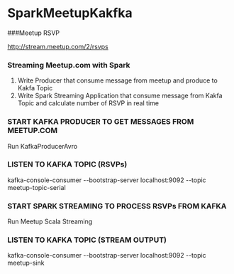 # SparkMeetupKakfka

###Meetup RSVP

http://stream.meetup.com/2/rsvps

### Streaming Meetup.com with Spark
1. Write Producer that consume message from meetup and produce to Kakfa Topic
2. Write Spark Streaming Application that consume message from Kakfa Topic and calculate number of RSVP in real time

### START KAFKA PRODUCER TO GET MESSAGES FROM MEETUP.COM ###
Run KafkaProducerAvro

### LISTEN TO KAFKA TOPIC (RSVPs) ###
kafka-console-consumer --bootstrap-server localhost:9092 --topic meetup-topic-serial


### START SPARK STREAMING TO PROCESS RSVPs FROM KAFKA ###
Run Meetup Scala Streaming

### LISTEN TO KAFKA TOPIC (STREAM OUTPUT) ###
kafka-console-consumer --bootstrap-server localhost:9092 --topic meetup-sink